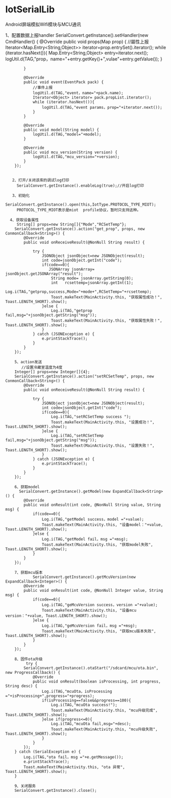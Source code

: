 # IotSerialLib
Android屏端模拟Wifi模块与MCU通讯




1、配置数据上报handler
        SerialConvert.getInstance().setHandler(new CmdHandler() {
            @Override
            public void props(Map prop) {
                //屬性上报
                Iterator<Map.Entry<String,Object>> iterator=prop.entrySet().iterator();
                while (iterator.hasNext()){
                    Map.Entry<String,Object> entry=iterator.next();
                    logUtil.d(TAG,"prop，name="+entry.getKey()+",vulae"+entry.getValue());
                }

            }

            @Override
            public void event(EventPack pack) {
                //事件上报
                logUtil.d(TAG,"event，name="+pack.name);
                Iterator<Object> iterator= pack.propList.iterator();
                while (iterator.hasNext()){
                    logUtil.d(TAG,"event params，prop="+iterator.next());
                }
            }

            @Override
            public void model(String model) {
                logUtil.d(TAG,"model="+model);
            }

            @Override
            public void mcu_version(String version) {
                logUtil.d(TAG,"mcu_version="+version);
            }
        });
        
        
       2、打开/关闭该库的调试log打印
         SerialConvert.getInstance().enableLog(true);//开启log打印
         
       3、初始化
         SerialConvert.getInstance().open(this,IotType.PROTOCOL_TYPE_MIOT);
         PROTOCOL_TYPE_MIOT表示是miot  profile协议，暂时只支持这种。
         
      4、获取设备属性
         String[] props=new String[]{"Mode","RCSetTemp"};
        SerialConvert.getInstance().action("get_prop", props, new ConmonCallback<String>() {
            @Override
            public void onReceiveResult(@NonNull String result) {

                try {
                    JSONObject jsonObject=new JSONObject(result);
                    int code=jsonObject.getInt("code");
                    if(code==0){
                       JSONArray jsonArray= jsonObject.getJSONArray("result");
                        String mode= jsonArray.getString(0);
                        int   rcsettemp=jsonArray.getInt(1);
                        Log.i(TAG,"getprop,success,Mode="+mode+",RCSetTemp="+rcsettemp);
                        Toast.makeText(MainActivity.this, "获取属性成功！", Toast.LENGTH_SHORT).show();
                    }else {
                        Log.i(TAG,"getprop fail,msg="+jsonObject.getString("msg"));
                        Toast.makeText(MainActivity.this, "获取属性失败！", Toast.LENGTH_SHORT).show();
                    }
                } catch (JSONException e) {
                    e.printStackTrace();
                }
            }
        });
        
        5、action发送
           //设置冷藏室温度为4度
        Integer[] props=new Integer[]{4};
        SerialConvert.getInstance().action("setRCSetTemp", props, new ConmonCallback<String>() {
            @Override
            public void onReceiveResult(@NonNull String result) {

                try {
                    JSONObject jsonObject=new JSONObject(result);
                    int code=jsonObject.getInt("code");
                    if(code==0){
                        Log.i(TAG,"setRCSetTemp success ");
                        Toast.makeText(MainActivity.this, "设置成功！", Toast.LENGTH_SHORT).show();
                    }else {
                        Log.i(TAG,"setRCSetTemp fail,msg="+jsonObject.getString("msg"));
                        Toast.makeText(MainActivity.this, "设置失败！", Toast.LENGTH_SHORT).show();
                    }
                } catch (JSONException e) {
                    e.printStackTrace();
                }
            }
        });
        
        6、获取model
          SerialConvert.getInstance().getModel(new ExpandCallback<String>() {
            @Override
            public void onResult(int code, @NonNull String value, String msg) {
                if(code==0){
                    Log.i(TAG,"getModel success，model ="+value);
                    Toast.makeText(MainActivity.this, "设备model："+value, Toast.LENGTH_SHORT).show();
                }else {
                    Log.i(TAG,"getModel fail，msg ="+msg);
                    Toast.makeText(MainActivity.this, "获取model失败", Toast.LENGTH_SHORT).show();
                }
            }
        });
        
        7、获取mcu版本
                SerialConvert.getInstance().getMcuVersion(new ExpandCallback<Integer>() {
            @Override
            public void onResult(int code, @NonNull Integer value, String msg) {
                if(code==0){
                    Log.i(TAG,"geMcuVersion success，version ="+value);
                    Toast.makeText(MainActivity.this, "设备mcu version："+value, Toast.LENGTH_SHORT).show();
                }else {
                    Log.i(TAG,"geMcuVersion fail，msg ="+msg);
                    Toast.makeText(MainActivity.this, "获取mcu版本失败", Toast.LENGTH_SHORT).show();
                }
            }
        });
        
        8、固件ota升级
             try {
            SerialConvert.getInstance().otaStart("/sdcard/mcu/ota.bin", new ProgressCallback() {
                @Override
                public void onResult(boolean isProcessing, int progress, String desc) {
                    Log.i(TAG,"mcuOta，isProcessing  ="+isProcessing+",progress="+progress);
                    if(isProcessing==false&&progress==100){
                        Log.i(TAG,"mcuOta success!");
                        Toast.makeText(MainActivity.this, "mcu升级完成", Toast.LENGTH_SHORT).show();
                    }else if(progress<=0){
                        Log.i(TAG,"mcuOta fail,msg="+desc);
                        Toast.makeText(MainActivity.this, "mcu升级失败", Toast.LENGTH_SHORT).show();
                    }
                }
            });
        } catch (SerialException e) {
            Log.i(TAG,"ota fail，msg ="+e.getMessage());
            e.printStackTrace();
            Toast.makeText(MainActivity.this, "ota 异常", Toast.LENGTH_SHORT).show();
        }
        
        9、关闭服务
        SerialConvert.getInstance().close();
